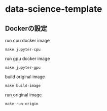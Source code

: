 # data-science-template
## Dockerの設定
run cpu docker image
```
make jupyter-cpu
```

run gpu docker image
```
make jupyter-gpu
```

build original image
```
make build-image
```

run original image
```
make run-origin
```